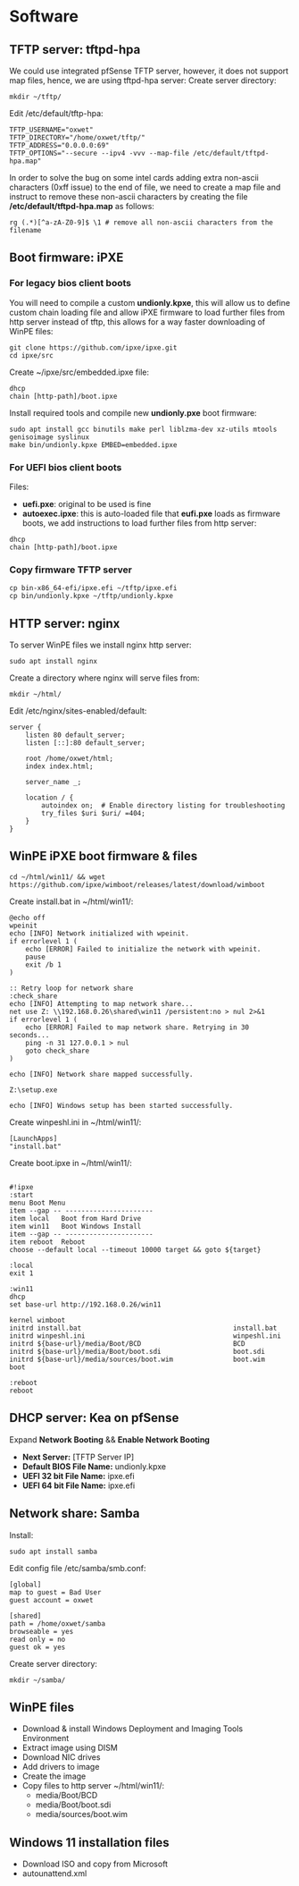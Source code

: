# Software

## TFTP server: tftpd-hpa
We could use integrated pfSense TFTP server, however, it does not support map files, hence, we are using tftpd-hpa server:
Create server directory:
```
mkdir ~/tftp/
```

Edit /etc/default/tftp-hpa:
```
TFTP_USERNAME="oxwet"
TFTP_DIRECTORY="/home/oxwet/tftp/"
TFTP_ADDRESS="0.0.0.0:69"
TFTP_OPTIONS="--secure --ipv4 -vvv --map-file /etc/default/tftpd-hpa.map"
```

In order to solve the bug on some intel cards adding extra non-ascii characters (0xff issue) to the end of file, we need to create a map file and instruct to remove these non-ascii characters by creating the file **/etc/default/tftpd-hpa.map** as follows:
```
rg (.*)[^a-zA-Z0-9]$ \1 # remove all non-ascii characters from the filename
```

## Boot firmware: iPXE
### For legacy bios client boots
You will need to compile a custom **undionly.kpxe**, this will allow us to define custom chain loading file and allow iPXE firmware to load further files from http server instead of tftp, this allows for a way faster downloading of WinPE files:
```
git clone https://github.com/ipxe/ipxe.git
cd ipxe/src
```
Create ~/ipxe/src/embedded.ipxe file:
```
dhcp
chain [http-path]/boot.ipxe
```

Install required tools and compile new **undionly.pxe** boot firmware:
```
sudo apt install gcc binutils make perl liblzma-dev xz-utils mtools genisoimage syslinux
make bin/undionly.kpxe EMBED=embedded.ipxe
```

### For UEFI bios client boots 

Files:
- **uefi.pxe**: original to be used is fine
- **autoexec.ipxe**: this is auto-loaded file that **eufi.pxe** loads as firmware boots, we add instructions to load further files from http server:
```
dhcp
chain [http-path]/boot.ipxe
```
### Copy firmware TFTP server
```
cp bin-x86_64-efi/ipxe.efi ~/tftp/ipxe.efi
cp bin/undionly.kpxe ~/tftp/undionly.kpxe
```

## HTTP server: nginx

To server WinPE files we install nginx http server:
```
sudo apt install nginx
```

Create a directory where nginx will serve files from:
```
mkdir ~/html/
```

Edit /etc/nginx/sites-enabled/default:
```
server {
    listen 80 default_server;
    listen [::]:80 default_server;

    root /home/oxwet/html;
    index index.html;

    server_name _;

    location / {
        autoindex on;  # Enable directory listing for troubleshooting
        try_files $uri $uri/ =404;
    }
}

```

## WinPE iPXE boot firmware & files
```
cd ~/html/win11/ && wget https://github.com/ipxe/wimboot/releases/latest/download/wimboot
```


Create install.bat in ~/html/win11/:
```
@echo off
wpeinit
echo [INFO] Network initialized with wpeinit.
if errorlevel 1 (
    echo [ERROR] Failed to initialize the network with wpeinit.
    pause
    exit /b 1
)

:: Retry loop for network share
:check_share
echo [INFO] Attempting to map network share...
net use Z: \\192.168.0.26\shared\win11 /persistent:no > nul 2>&1
if errorlevel 1 (
    echo [ERROR] Failed to map network share. Retrying in 30 seconds...
    ping -n 31 127.0.0.1 > nul
    goto check_share
)

echo [INFO] Network share mapped successfully.

Z:\setup.exe

echo [INFO] Windows setup has been started successfully.
```

Create winpeshl.ini in ~/html/win11/:
```
[LaunchApps]
"install.bat"
```

Create boot.ipxe in ~/html/win11/:
```

#!ipxe
:start
menu Boot Menu
item --gap -- ----------------------
item local   Boot from Hard Drive
item win11   Boot Windows Install
item --gap -- ----------------------
item reboot  Reboot
choose --default local --timeout 10000 target && goto ${target}

:local
exit 1

:win11
dhcp
set base-url http://192.168.0.26/win11

kernel wimboot
initrd install.bat                                      install.bat
initrd winpeshl.ini                                     winpeshl.ini
initrd ${base-url}/media/Boot/BCD                       BCD
initrd ${base-url}/media/Boot/boot.sdi                  boot.sdi
initrd ${base-url}/media/sources/boot.wim               boot.wim
boot

:reboot
reboot
```

## DHCP server: Kea on pfSense
Expand **Network Booting** && **Enable Network Booting**
- **Next Server:** [TFTP Server IP]
- **Default BIOS File Name:** undionly.kpxe
- **UEFI 32 bit File Name:** ipxe.efi
- **UEFI 64 bit File Name:** ipxe.efi

## Network share: Samba
Install:
```
sudo apt install samba
```

Edit config file /etc/samba/smb.conf:
```
[global]
map to guest = Bad User
guest account = oxwet

[shared]
path = /home/oxwet/samba
browseable = yes
read only = no
guest ok = yes

```

Create server directory:
```
mkdir ~/samba/
```

## WinPE files
  - Download & install Windows Deployment and Imaging Tools Environment
  - Extract image using DISM
  - Download NIC drives
  - Add drivers to image
  - Create the image
  - Copy files to http server ~/html/win11/:
      - media/Boot/BCD
      - media/Boot/boot.sdi
      - media/sources/boot.wim

## Windows 11 installation files
  - Download ISO and copy from Microsoft
  - autounattend.xml
